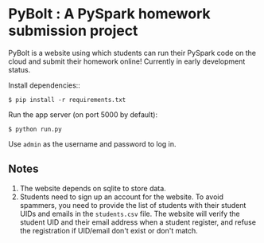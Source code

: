 # PyBolt : A PySpark homework submission project

PyBolt is a website using which students can run their PySpark code on the cloud and submit their homework online! Currently in early development status.

Install dependencies::

    $ pip install -r requirements.txt

Run the app server (on port 5000 by default):

    $ python run.py

Use `admin` as the username and password to log in.

## Notes

1. The website depends on sqlite to store data.
2. Students need to sign up an account for the website. To avoid spammers, you need to provide the list of students with their student UIDs and emails in the `students.csv` file. The website will verify the student UID and their email address when a student register, and refuse the registration if UID/email don't exist or don't match.

